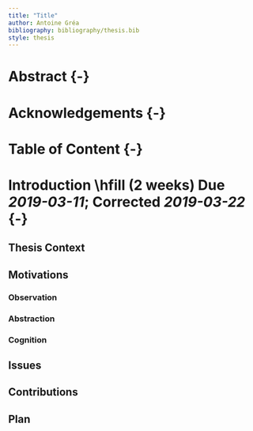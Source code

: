 ```yaml
---
title: "Title"
author: Antoine Gréa
bibliography: bibliography/thesis.bib
style: thesis
---
```



# Abstract {-}

# Acknowledgements {-}

# Table of Content {-}

# Introduction \hfill (2 weeks) Due _2019-03-11_; Corrected _2019-03-22_ {-}

## Thesis Context

## Motivations
 
### Observation

### Abstraction

### Cognition

## Issues

## Contributions

## Plan


